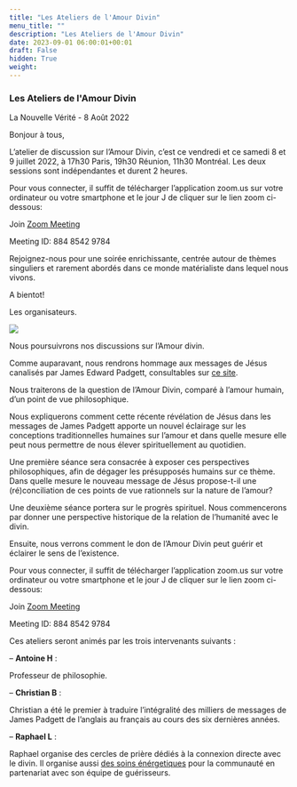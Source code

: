 ```yaml
---
title: "Les Ateliers de l'Amour Divin"
menu_title: ""
description: "Les Ateliers de l'Amour Divin"
date: 2023-09-01 06:00:01+00:01
draft: False
hidden: True
weight:
---
```

### Les Ateliers de l'Amour Divin

La Nouvelle Vérité - 8 Août 2022

Bonjour  à  tous,

L’atelier de discussion sur l’Amour Divin, c’est ce vendredi et ce samedi 8 et 9 juillet 2022, à 17h30 Paris, 19h30 Réunion, 11h30 Montréal. Les deux sessions sont indépendantes et durent 2 heures.

Pour vous connecter, il suffit de télécharger l’application zoom.us sur votre ordinateur ou votre smartphone et le jour J de cliquer sur le lien zoom ci-dessous:

Join [Zoom Meeting](https://us02web.zoom.us/j/88485429784)

Meeting ID: 884 8542 9784

Rejoignez-nous pour une soirée enrichissante, centrée autour de thèmes singuliers et rarement abordés dans ce monde matérialiste dans lequel nous vivons.

A bientot!

Les organisateurs.

![](/16-fr-blog/atelier-discussion-amour-divin.jpg)

Nous poursuivrons nos discussions sur l’Amour divin. 

Comme auparavant,  nous rendrons hommage aux messages de Jésus canalisés par James Edward Padgett, consultables sur [ce site](https://lanouvelleverite.fr/).

Nous traiterons de la question de l’Amour Divin, comparé à l’amour humain, d’un point de vue philosophique. 

Nous expliquerons comment cette récente révélation de Jésus dans les messages de James Padgett apporte un nouvel éclairage sur les conceptions traditionnelles humaines sur l’amour et dans quelle mesure elle peut nous permettre de nous élever spirituellement au quotidien.

Une première séance sera consacrée à exposer ces perspectives philosophiques, afin de dégager les présupposés humains sur ce thème. Dans quelle mesure le nouveau message de Jésus propose-t-il une (ré)conciliation de ces points de vue rationnels sur la nature de l’amour?

Une deuxième séance portera sur le progrès spirituel. Nous commencerons par donner une perspective historique de la relation de l’humanité avec le divin. 

Ensuite, nous verrons comment le don de l’Amour Divin peut guérir et éclairer le sens de l’existence.

Pour vous connecter, il suffit de télécharger l’application zoom.us sur votre ordinateur ou votre smartphone et le jour J de cliquer sur le lien zoom ci-dessous:

Join [Zoom Meeting](https://us02web.zoom.us/j/88485429784)

Meeting ID: 884 8542 9784

Ces ateliers seront animés par les trois intervenants suivants :

– **Antoine H** :

Professeur de philosophie.

– **Christian B** :

Christian a été le premier à traduire l’intégralité des milliers de messages de James Padgett de l’anglais au français au cours des six dernières années.

– **Raphael L** :

Raphael organise des cercles de prière dédiés à la connexion directe avec le divin. Il organise aussi [des soins  énérgetiques](https://divinelovehealers.xyz/) pour la communauté en partenariat avec son équipe de guérisseurs.
